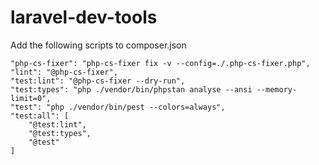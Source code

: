 # laravel-dev-tools



Add the following scripts to composer.json

```
"php-cs-fixer": "php-cs-fixer fix -v --config=./.php-cs-fixer.php",
"lint": "@php-cs-fixer",
"test:lint": "@php-cs-fixer --dry-run",
"test:types": "php ./vendor/bin/phpstan analyse --ansi --memory-limit=0",
"test": "php ./vendor/bin/pest --colors=always",
"test:all": [
    "@test:lint",
    "@test:types",
    "@test"
]
```
